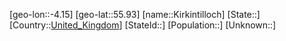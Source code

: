 ﻿---
location: [55.93,-4.15]
type: City
tags:
- geo/City


SpocWebEntityId: 31455
isDeleted: false
confidential: public

---
[geo-lon::-4.15]
[geo-lat::55.93]
[name::Kirkintilloch]
[State::]
[Country::[United_Kingdom](geo/Continent/Europe/United_Kingdom.md)]
[StateId::]
[Population::]
[Unknown::]

